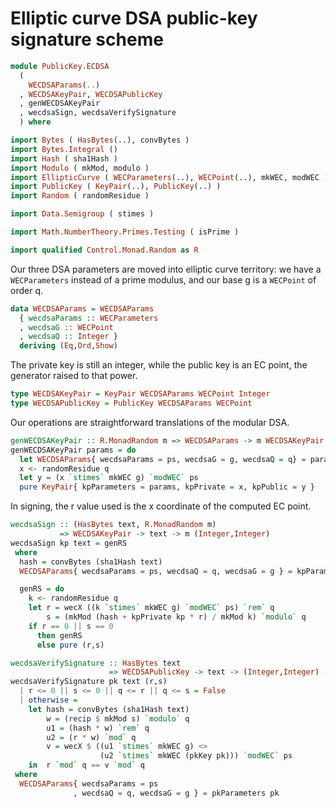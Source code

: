 # Elliptic curve DSA public-key signature scheme

```haskell
module PublicKey.ECDSA
  (
    WECDSAParams(..)
  , WECDSAKeyPair, WECDSAPublicKey
  , genWECDSAKeyPair
  , wecdsaSign, wecdsaVerifySignature
  ) where

import Bytes ( HasBytes(..), convBytes )
import Bytes.Integral ()
import Hash ( sha1Hash )
import Modulo ( mkMod, modulo )
import EllipticCurve ( WECParameters(..), WECPoint(..), mkWEC, modWEC )
import PublicKey ( KeyPair(..), PublicKey(..) )
import Random ( randomResidue )

import Data.Semigroup ( stimes )

import Math.NumberTheory.Primes.Testing ( isPrime )

import qualified Control.Monad.Random as R
```

Our three DSA parameters are moved into elliptic curve territory:
we have a `WECParameters` instead of a prime modulus,
and our base g is a `WECPoint` of order q.

```haskell
data WECDSAParams = WECDSAParams
  { wecdsaParams :: WECParameters
  , wecdsaG :: WECPoint
  , wecdsaQ :: Integer }
  deriving (Eq,Ord,Show)
```

The private key is still an integer,
while the public key is an EC point, the generator raised to that power.

```haskell
type WECDSAKeyPair = KeyPair WECDSAParams WECPoint Integer
type WECDSAPublicKey = PublicKey WECDSAParams WECPoint
```

Our operations are straightforward translations of the modular DSA.

```haskell
genWECDSAKeyPair :: R.MonadRandom m => WECDSAParams -> m WECDSAKeyPair
genWECDSAKeyPair params = do
  let WECDSAParams{ wecdsaParams = ps, wecdsaG = g, wecdsaQ = q} = params
  x <- randomResidue q
  let y = (x `stimes` mkWEC g) `modWEC` ps
  pure KeyPair{ kpParameters = params, kpPrivate = x, kpPublic = y }
```

In signing, the r value used is the x coordinate of the computed EC point.

```haskell
wecdsaSign :: (HasBytes text, R.MonadRandom m)
           => WECDSAKeyPair -> text -> m (Integer,Integer)
wecdsaSign kp text = genRS
 where
  hash = convBytes (sha1Hash text)
  WECDSAParams{ wecdsaParams = ps, wecdsaQ = q, wecdsaG = g } = kpParameters kp

  genRS = do
    k <- randomResidue q
    let r = wecX ((k `stimes` mkWEC g) `modWEC` ps) `rem` q
        s = (mkMod (hash + kpPrivate kp * r) / mkMod k) `modulo` q
    if r == 0 || s == 0
      then genRS
      else pure (r,s)
```

```haskell
wecdsaVerifySignature :: HasBytes text
                      => WECDSAPublicKey -> text -> (Integer,Integer) -> Bool
wecdsaVerifySignature pk text (r,s)
  | r <= 0 || s <= 0 || q <= r || q <= s = False
  | otherwise =
    let hash = convBytes (sha1Hash text)
        w = (recip $ mkMod s) `modulo` q
        u1 = (hash * w) `rem` q
        u2 = (r * w) `mod` q
        v = wecX $ ((u1 `stimes` mkWEC g) <>
                    (u2 `stimes` mkWEC (pkKey pk))) `modWEC` ps
    in  r `mod` q == v `mod` q
 where
  WECDSAParams{ wecdsaParams = ps
              , wecdsaQ = q, wecdsaG = g } = pkParameters pk
```
